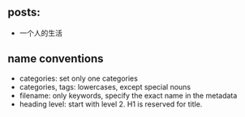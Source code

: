 ## posts:

* 一个人的生活


## name conventions

* categories: set only one categories
* categories, tags: lowercases, except special nouns
* filename: only keywords, specify the exact name in the metadata
* heading level: start with level 2. H1 is reserved for title.
